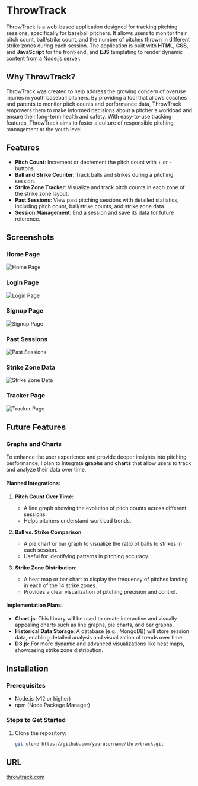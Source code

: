 # ThrowTrack

ThrowTrack is a web-based application designed for tracking pitching sessions, specifically for baseball pitchers. It allows users to monitor their pitch count, ball/strike count, and the number of pitches thrown in different strike zones during each session. The application is built with **HTML**, **CSS**, and **JavaScript** for the front-end, and **EJS** templating to render dynamic content from a Node.js server.

## Why ThrowTrack?

ThrowTrack was created to help address the growing concern of overuse injuries in youth baseball pitchers. By providing a tool that allows coaches and parents to monitor pitch counts and performance data, ThrowTrack empowers them to make informed decisions about a pitcher's workload and ensure their long-term health and safety. With easy-to-use tracking features, ThrowTrack aims to foster a culture of responsible pitching management at the youth level.

## Features

- **Pitch Count**: Increment or decrement the pitch count with + or - buttons.
- **Ball and Strike Counter**: Track balls and strikes during a pitching session.
- **Strike Zone Tracker**: Visualize and track pitch counts in each zone of the strike zone layout.
- **Past Sessions**: View past pitching sessions with detailed statistics, including pitch count, ball/strike counts, and strike zone data.
- **Session Management**: End a session and save its data for future reference.

## Screenshots

### Home Page
![Home Page](https://github.com/JColeman1550/throwTrack/blob/main/tt-home-mobile.jpeg?raw=true)

### Login Page
![Login Page](https://github.com/JColeman1550/throwTrack/blob/main/tt-login-mobile.jpeg?raw=true)

### Signup Page
![Signup Page](https://github.com/JColeman1550/throwTrack/blob/main/tt-signup-mobile.jpeg?raw=true)

### Past Sessions
![Past Sessions](https://github.com/JColeman1550/throwTrack/blob/main/tt-past-mobile.jpeg?raw=true)

### Strike Zone Data
![Strike Zone Data](https://github.com/JColeman1550/throwTrack/blob/main/tt-szdata-mobile.jpeg?raw=true)

### Tracker Page
![Tracker Page](https://github.com/JColeman1550/throwTrack/blob/main/tt-tracker-phone.jpeg?raw=true)

## Future Features

### Graphs and Charts

To enhance the user experience and provide deeper insights into pitching performance, I plan to integrate **graphs** and **charts** that allow users to track and analyze their data over time.

#### Planned Integrations:

1. **Pitch Count Over Time**:
   - A line graph showing the evolution of pitch counts across different sessions.
   - Helps pitchers understand workload trends.

2. **Ball vs. Strike Comparison**:
   - A pie chart or bar graph to visualize the ratio of balls to strikes in each session.
   - Useful for identifying patterns in pitching accuracy.

3. **Strike Zone Distribution**:
   - A heat map or bar chart to display the frequency of pitches landing in each of the 14 strike zones.
   - Provides a clear visualization of pitching precision and control.

#### Implementation Plans:

- **Chart.js**: This library will be used to create interactive and visually appealing charts such as line graphs, pie charts, and bar graphs.
- **Historical Data Storage**: A database (e.g., MongoDB) will store session data, enabling detailed analysis and visualization of trends over time.
- **D3.js**: For more dynamic and advanced visualizations like heat maps, showcasing strike zone distribution.


## Installation

### Prerequisites

- Node.js (v12 or higher)
- npm (Node Package Manager)

### Steps to Get Started

1. Clone the repository:

   ```bash
   git clone https://github.com/yourusername/throwtrack.git
   ```

## URL

<a href="https://web-production-6f765.up.railway.app/">throwtrack.com</a>
